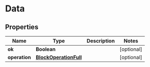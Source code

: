 
# Data

## Properties
Name | Type | Description | Notes
------------ | ------------- | ------------- | -------------
**ok** | **Boolean** |  |  [optional]
**operation** | [**BlockOperationFull**](BlockOperationFull.md) |  |  [optional]



